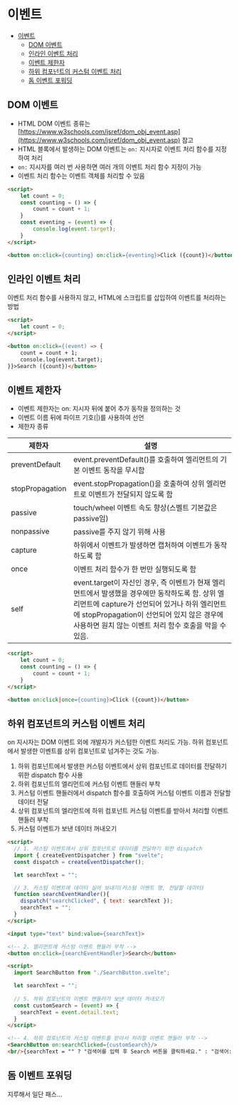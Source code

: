 # 이벤트

- [이벤트](#이벤트)
  - [DOM 이벤트](#dom-이벤트)
  - [인라인 이벤트 처리](#인라인-이벤트-처리)
  - [이벤트 제한자](#이벤트-제한자)
  - [하위 컴포넌트의 커스텀 이벤트 처리](#하위-컴포넌트의-커스텀-이벤트-처리)
  - [돔 이벤트 포워딩](#돔-이벤트-포워딩)

## DOM 이벤트

* HTML DOM 이벤트 종류는 [https://www.w3schools.com/jsref/dom_obj_event.asp](https://www.w3schools.com/jsref/dom_obj_event.asp) 참고
* HTML 블록에서 발생하는 DOM 이벤트는 `on:` 지시자로 이벤트 처리 함수를 지정하여 처리
* `on:` 지시자를 여러 번 사용하면 여러 개의 이벤트 처리 함수 지정이 가능
* 이벤트 처리 함수는 이벤트 객체를 처리할 수 있음

```html
<script>
	let count = 0;
	const counting = () => {
		count = count + 1;
	}
	const eventing = (event) => {
		console.log(event.target);
	}
</script>

<button on:click={counting} on:click={eventing}>Click ({count})</button>
```

## 인라인 이벤트 처리

이벤트 처리 함수를 사용하지 않고, HTML에 스크립트를 삽입하여 이벤트를 처리하는 방법

```html
<script>
	let count = 0;
</script>

<button on:click={(event) => {
	count = count + 1;
	console.log(event.target);
}}>Search ({count})</button>
```

## 이벤트 제한자

- 이벤트 제한자는 on: 지시자 뒤에 붙어 추가 동작을 정의하는 것
- 이벤트 이름 뒤에 파이프 기호(|)를 사용하여 선언
- 제한자 종류

| 제한자 | 설명 |
| --- | --- |
| preventDefault | event.preventDefault()를 호출하여 엘리먼트의 기본 이벤트 동작을 무시함 |
| stopPropagation | event.stopPropagation()을 호출하여 상위 엘리먼트로 이벤트가 전달되지 않도록 함 |
| passive | touch/wheel 이벤트 속도 향상(스벨트 기본값은 passive임) |
| nonpassive | passive를 주지 않기 위해 사용 |
| capture | 하위에서 이벤트가 발생하면 캡처하여 이벤트가 동작하도록 함 |
| once | 이벤트 처리 함수가 한 번만 실행되도록 함 |
| self | event.target이 자신인 경우, 즉 이벤트가 현재 엘리먼트에서 발생했을 경우에만 동작하도록 함. 상위 엘리먼트에 capture가 선언되어 있거나 하위 엘리먼트에 stopPropagation이 선언되어 있지 않은 경우에 사용하면 원치 않는 이벤트 처리 함수 호출을 막을 수 있음. |

```html
<script>
	let count = 0;
	const counting = () => {
		count = count + 1;
	}
</script>

<button on:click|once={counting}>Click ({count})</button>
```

## 하위 컴포넌트의 커스텀 이벤트 처리

on 지시자는 DOM 이벤트 외에 개발자가 커스텀한 이벤트 처리도 가능. 하위 컴포넌트에서 발생한 이벤트를 상위 컴포넌트로 넘겨주는 것도 가능.

1. 하위 컴포넌트에서 발생한 커스텀 이벤트에서 상위 컴포넌트로 데이터를 전달하기 위한 dispatch 함수 사용
2. 하위 컴포넌트의 엘리먼트에 커스텀 이벤트 핸들러 부착
3. 커스텀 이벤트 핸들러에서 dispatch 함수를 호출하여 커스텀 이벤트 이름과 전달할 데이터 전달
4. 상위 컴포넌트의 엘리먼트에 하위 컴포넌트 커스텀 이벤트를 받아서 처리할 이벤트 핸들러 부착
5. 커스텀 이벤트가 보낸 데이터 꺼내오기

```html
<script>
  // 1. 커스텀 이벤트에서 상위 컴포넌트로 데이터를 전달하기 위한 dispatch
  import { createEventDispatcher } from "svelte";
  const dispatch = createEventDispatcher();

  let searchText = "";

  // 3. 커스텀 이벤트에 데이터 실어 보내기(커스텀 이벤트 명, 전달할 데이터)
  function searchEventHandler(){
    dispatch("searchClicked", { text: searchText });
    searchText = "";
  }
</script>

<input type="text" bind:value={searchText}>

<!-- 2. 엘리먼트에 커스텀 이벤트 핸들러 부착 -->
<button on:click={searchEventHandler}>Search</button>
```

```html
<script>
  import SearchButton from "./SearchButton.svelte";

  let searchText = "";
  
  // 5. 하위 컴포넌트의 이벤트 핸들러가 보낸 데이터 꺼내오기
  const customSearch = (event) => {
    searchText = event.detail.text;
  }
</script>

<!-- 4. 하위 컴포넌트의 커스텀 이벤트를 받아서 처리할 이벤트 핸들러 부착 -->
<SearchButton on:searchClicked={customSearch}/>
<br/>{searchText = "" ? "검색어를 입력 후 Search 버튼을 클릭하세요." : "검색어: " + searchText}
```

## 돔 이벤트 포워딩

지루해서 일단 패스…